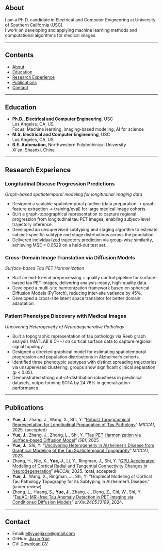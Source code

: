 ## About
I am a Ph.D. candidate in Electrical and Computer Enigneering at University of Southern California (USC). 
<br>
I work on developing and applying machine learning methods and computational algorithms for medical images.

---

## Contents
- [About](#about)
- [Education](#education)
- [Research Experience](#research-experience)
- [Publications](#publications)
- [Contact](#contact)

---

## Education
- **Ph.D., Electrical and Computer Engineering**, USC
  <br>
  Los Angeles, CA, US
  <br>
  Focus: Machine learning, imaging-based modeling, AI for science
- **M.S. Electrical and Computer Engineering**, USC
  <br>
  Los Angeles, CA, US
- **B.E. Automation**, Northwestern Polytechinical University
  <br>
  Xi'an, Shaanxi, China

---

## Research Experience

### Longitudinal Disease Progression Predictions  
*Graph-based spatiotemporal modeling for longitudinal imaging data*

- Designed a scalable spatiotemporal pipeline (data preparation → graph feature extraction → training/eval) for large medical image cohorts.  
- Built a graph-topographical representation to capture regional progression from longitudinal tau PET images, enabling subject-level trajectory inference.  
- Developed an unsupervised subtyping and staging algorithm to estimate subject-specific subtype and stage distributions across the population.  
- Delivered individualized trajectory prediction via group-wise similarity, achieving MSE = 0.0529 on a held-out test set.  

### Cross-Domain Image Translation via Diffusion Models
*Surface-based Tau PET Harmonization*
-	Built an end-to-end preprocessing + quality control pipeline for surface-based tau PET images, delivering analysis-ready, high-quality data.
-	Developed a multi-site harmonization framework based on spherical Diffusion Models (PyTorch), reducing inter-site variance by 45%. 
-	Developed a cross-site latent space translator for better domain adaptation.

### Patient Phenotype Discovery with Medical Images
*Uncovering Heterogeneity of Neurodegenerative Pathology*
-	Built a topographic representation of tau pathology via Reeb graph analysis (MATLAB & C++) on cortical surface data to capture regional signal topology.
-	Designed a directed graphical model for estimating spatiotemporal progression and population distributions in Alzheimer’s cohorts.
-	Identified three phenotypic subtypes with distinct spreading trajectories via unsupervised clustering; groups show significant clinical separation (p < 0.05).
-	Demonstrated strong out-of-distribution robustness in preclinical datasets, outperforming SOTA by 24.76% in generalization performance.
  
---

## Publications

- **Yue, J.**, Zhang, J., Wang, X., Shi, Y. “[Robust Topographical Representation for Longitudinal Propagation of Tau Pathology](https://papers.miccai.org/miccai-2025/paper/1465_paper.pdf)” *MICCAI*, 2025. (accepted)  
- **Yue, J.**, Zhang, J., Zhong, L., Shi, Y. “[Tau PET Harmonization via Surface-based Diffusion Model](https://ieeexplore.ieee.org/abstract/document/10981166)” *ISBI*, 2025.  
- **Yue, J.**, Shi, Y. “[Uncovering Heterogeneity in Alzheimer’s Disease from Graphical Modeling of the Tau Spatiotemporal Topography](https://link.springer.com/chapter/10.1007/978-3-031-43904-9_26)” *MICCAI*, 2023.  
- Zhang, H., Nie, X., **Yue, J.**, Li, Y., Ringman, J., Shi, Y. “[GPU Accelerated Modeling of Cortical Radial and Tangential Connectivity Changes in Neurodegeneration](https://papers.miccai.org/miccai-2025/paper/2438_paper.pdf)” *MICCAI*, 2025. (**oral**, accepted)  
- **Yue, J.**, Wang, X., Ringman, J., Shi, Y. “Graphical Modeling of Cortical Tau Pathology Topography for its Subtyping in Alzheimer’s Disease.” (under review)  
- Zhong, L., Huang, S., **Yue, J.**, Zhang, J., Deng, Z., Chi, W., Shi, Y. “[TauAD: MRI-free Tau Anomaly Detection in PET Imaging via Conditioned Diffusion Models](https://arxiv.org/abs/2405.13199)” *arXiv:2405.13199*, 2024.  


---

## Contact
- Email: [ellyyuejiaxin@gmail.com](mailto:ellyyuejiaxin@gmail.com)  
- GitHub: [Jiaxin-Yue](https://github.com/Jiaxin-Yue)  
- CV: [Download CV](JIAXIN.YUE.Resumev1.pdf)  


